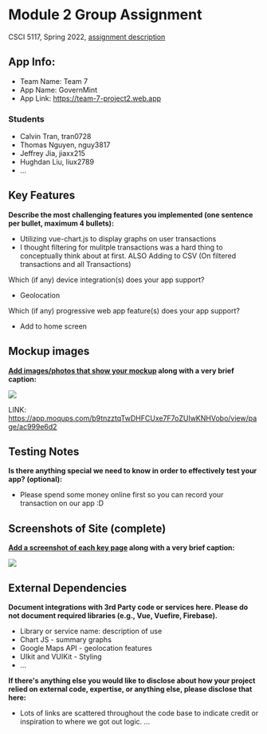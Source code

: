 # Module 2 Group Assignment

CSCI 5117, Spring 2022, [assignment description](https://canvas.umn.edu/courses/291031/pages/project-2)

## App Info:

* Team Name: Team 7
* App Name: GovernMint
* App Link: <https://team-7-project2.web.app>

### Students

* Calvin Tran, tran0728
* Thomas Nguyen, nguy3817
* Jeffrey Jia, jiaxx215
* Hughdan Liu, liux2789
* ...


## Key Features

**Describe the most challenging features you implemented
(one sentence per bullet, maximum 4 bullets):**

* Utilizing vue-chart.js to display graphs on user transactions
* I thought filtering for mulitple transactions was a hard thing to conceptually think about at first. ALSO Adding to CSV (On filtered transactions and all Transactions)

Which (if any) device integration(s) does your app support?

* Geolocation

Which (if any) progressive web app feature(s) does your app support?

* Add to home screen



## Mockup images

**[Add images/photos that show your mockup](https://stackoverflow.com/questions/10189356/how-to-add-screenshot-to-readmes-in-github-repository) along with a very brief caption:**

![](https://media.giphy.com/media/26ufnwz3wDUli7GU0/giphy.gif)


LINK: https://app.moqups.com/b9tnzztqTwDHFCUxe7F7oZUIwKNHVobo/view/page/ac999e6d2

## Testing Notes

**Is there anything special we need to know in order to effectively test your app? (optional):**

* Please spend some money online first so you can record your transaction on our app :D



## Screenshots of Site (complete)

**[Add a screenshot of each key page](https://stackoverflow.com/questions/10189356/how-to-add-screenshot-to-readmes-in-github-repository)
along with a very brief caption:**

![](https://media.giphy.com/media/o0vwzuFwCGAFO/giphy.gif)



## External Dependencies

**Document integrations with 3rd Party code or services here.
Please do not document required libraries (e.g., Vue, Vuefire, Firebase).**

* Library or service name: description of use
* Chart JS - summary graphs
* Google Maps API - geolocation features
* UIkit and VUIKit - Styling
* ...

**If there's anything else you would like to disclose about how your project
relied on external code, expertise, or anything else, please disclose that
here:**
* Lots of links are scattered throughout the code base to indicate credit or inspiration to where we got out logic.
...

